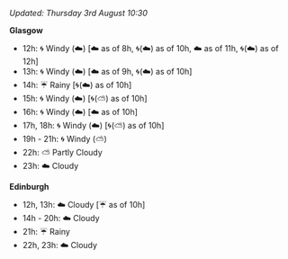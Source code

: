 *Updated: Thursday 3rd August 10:30*

**Glasgow**

* 12h: :cyclone: Windy (:cloud:) [:cloud: as of 8h, :cyclone:(:cloud:) as of 10h, :cloud: as of 11h, :cyclone:(:cloud:) as of 12h]
* 13h: :cyclone: Windy (:cloud:) [:cloud: as of 9h, :cyclone:(:cloud:) as of 10h]
* 14h: :umbrella: Rainy [:cyclone:(:cloud:) as of 10h]
* 15h: :cyclone: Windy (:cloud:) [:cyclone:(:partly_sunny:) as of 10h]
* 16h: :cyclone: Windy (:cloud:) [:cloud: as of 10h]
* 17h, 18h: :cyclone: Windy (:cloud:) [:cyclone:(:partly_sunny:) as of 10h]
* 19h - 21h: :cyclone: Windy (:partly_sunny:)
* 22h: :partly_sunny: Partly Cloudy
* 23h: :cloud: Cloudy

**Edinburgh**

* 12h, 13h: :cloud: Cloudy [:umbrella: as of 10h]
* 14h - 20h: :cloud: Cloudy
* 21h: :umbrella: Rainy
* 22h, 23h: :cloud: Cloudy
